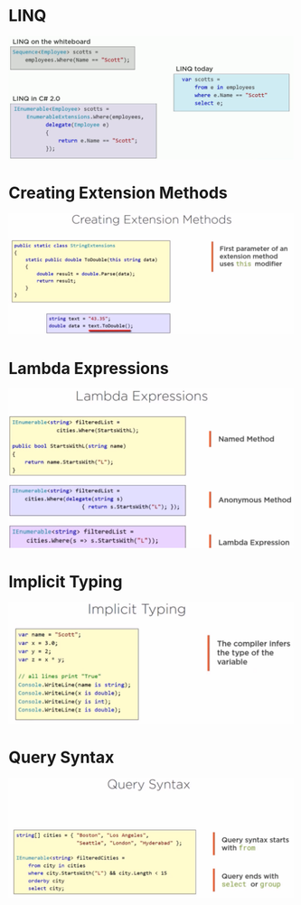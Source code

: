 LINQ
===
![Linq1](linq1.png)

Creating Extension Methods
===
![Extension1](extension1.png)

Lambda Expressions
===
![Lambda1](lambda1.png)

Implicit Typing
===
![Implicittyping1](implicittyping1.png)

Query Syntax
===
![Query1](Query1.png)